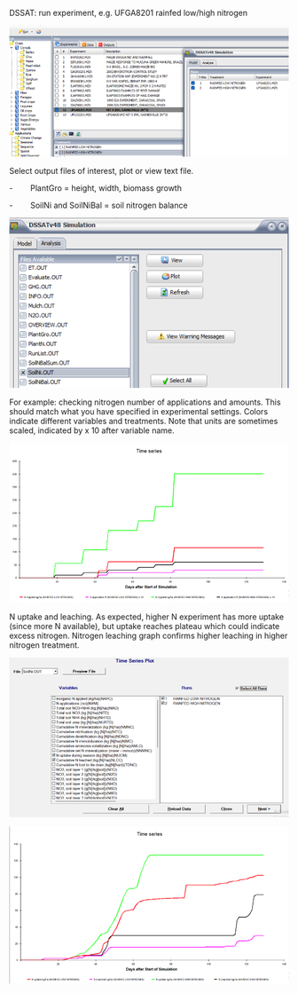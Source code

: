 DSSAT: run experiment, e.g. UFGA8201 rainfed low/high nitrogen

![](Pasted%20image%2020231213181859.png)

Select output files of interest, plot or view text file.

-        PlantGro = height, width, biomass growth

-        SoilNi and SoilNiBal = soil nitrogen balance

![](Pasted%20image%2020231213181906.png)

For example: checking nitrogen number of applications and amounts. This should match what you have specified in experimental settings. Colors indicate different variables and treatments. Note that units are sometimes scaled, indicated by x 10 after variable name.

![](Pasted%20image%2020231213181914.png)

N uptake and leaching. As expected, higher N experiment has more uptake (since more N available), but uptake reaches plateau which could indicate excess nitrogen. Nitrogen leaching graph confirms higher leaching in higher nitrogen treatment.

![](Pasted%20image%2020231213181919.png)

![](Pasted%20image%2020231213181931.png)
